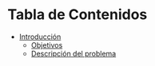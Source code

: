 # Tabla de Contenidos

- [Introducción](./Introduccion/TDCIntro.md)
  - [Objetivos](#Tabla-de-Contenidos)
  - [Descripción del problema](./Introduccion/Intro.md#Descripción-del-problema)
